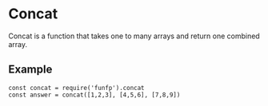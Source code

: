 # Concat

Concat is a function that takes one to many arrays and return one combined array.

## Example

```
const concat = require('funfp').concat
const answer = concat([1,2,3], [4,5,6], [7,8,9])
```
